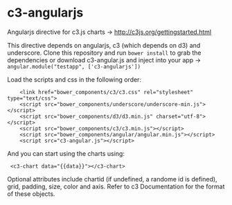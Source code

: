 c3-angularjs
============

Angularjs directive for c3.js charts -> http://c3js.org/gettingstarted.html

This directive depends on angularjs, c3 (which depends on d3) and underscore. Clone this repository and run ```bower install``` to grab the dependencies or download c3-angular.js and inject into your app -> ```angular.module("testapp", ['c3-angularjs'])```

Load the scripts and css in the following order:
```
	<link href="bower_components/c3/c3.css" rel="stylesheet" type="text/css">
	<script src="bower_components/underscore/underscore-min.js"></script>
	<script src="bower_components/d3/d3.min.js" charset="utf-8"></script>
	<script src="bower_components/c3/c3.min.js"></script>
	<script src="bower_components/angular/angular.min.js"></script>
	<script src="c3-angular.js"></script>
```

And you can start using the charts using:

```
 <c3-chart data="{{data}}"></c3-chart>
```

Optional attributes include chartid (if undefined, a randome id is defined), grid, padding, size, color and axis. Refer to c3 Documentation for the format of these objects. 

